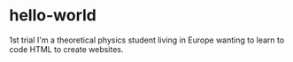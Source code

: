 # hello-world
1st trial
I'm a theoretical physics student living in Europe wanting to learn to code HTML to create websites.
